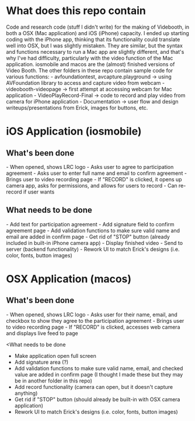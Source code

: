<h1>What does this repo contain</h1>
Code and research code (stuff I didn't write) for the making of Videbooth, in both a OSX (Mac application) and iOS (iPhone) capacity.
I ended up starting coding with the iPhone app, thinking that its functionality could translate well into OSX, but I was slightly mistaken. They are similar, but the syntax and functions necessary to run a Mac app are slightly different, and that's why I've had difficulty, particularly with the video function of the Mac application.
iosmobile and macos are the (almost) finished versions of Video Booth. The other folders in these repo contain sample code for various functions: 
- avfoundationtest, avcapture.playground -> using AVFoundation library to access and capture video from webcam
- videobooth-videopage -> first attempt at accessing webcam for Mac application
- VideoPlayRecord-Final -> code to record and play video from camera for iPhone application
- Documentation -> user flow and design writeups/presentations from Erick, images for buttons, etc.


<h1>iOS Application (iosmobile)</h1>
<h2>What's been done</h2>
- When opened, shows LRC logo
- Asks user to agree to participation agreement 
- Asks user to enter full name and email to confirm agreement
- Brings user to video recording page
- If "RECORD" is clicked, it opens up camera app, asks for permissions, and allows for users to record
- Can re-record if user wants

<h2>What needs to be done</h2>
- Add text for participation agreement
- Add signature field to confirm agreement page
- Add validation functions to make sure valid name and email are added in confirm page
- Get rid of "STOP" button (already included in built-in iPhone camera app)
- Display finished video
- Send to server (backend functionality)
- Rework UI to match Erick's designs (i.e. color, fonts, button images)

<h1>OSX Application (macos)</h1>
<h2>What's been done</h2>
- When opened, shows LRC logo
- Asks user for their name, email, and checkbox to show they agree to the participation agreement
- Brings user to video recording page
- If "RECORD" is clicked, accesses web camera and displays live feed to page

<What needs to be done</h2>
- Make application open full screen
- Add signature area (?)
- Add validation functions to make sure valid name, email, and checked value are added in confirm page (I thought I made these but they may be in another folder in this repo)
- Add record functionality (camera can open, but it doesn't capture anything)
- Get rid if "STOP" button (should already be built-in with OSX camera application)
- Rework UI to match Erick's designs (i.e. color, fonts, button images)
